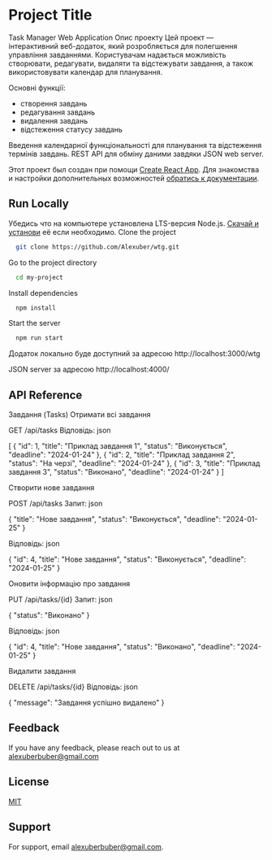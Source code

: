 # Project Title

Task Manager Web Application Опис проекту Цей проект — інтерактивний
веб-додаток, який розробляється для полегшення управління завданнями.
Користувачам надається можливість створювати, редагувати, видаляти та
відстежувати завдання, а також використовувати календар для планування.

Основні функції:

- створення завдань
- редагування завдань
- видалення завдань
- відстеження статусу завдань

Введення календарної функціональності для планування та відстеження термінів
завдань. REST API для обміну даними завдяки JSON web server.

Этот проект был создан при помощи
[Create React App](https://github.com/facebook/create-react-app). Для знакомства
и настройки дополнительных возможностей
[обратись к документации](https://facebook.github.io/create-react-app/docs/getting-started).

## Run Locally

Убедись что на компьютере установлена LTS-версия Node.js.
[Скачай и установи](https://nodejs.org/en/) её если необходимо. Clone the
project

```bash
  git clone https://github.com/Alexuber/wtg.git
```

Go to the project directory

```bash
  cd my-project
```

Install dependencies

```bash
  npm install
```

Start the server

```bash
  npm run start
```

Додаток локально буде доступний за адресою http://localhost:3000/wtg

JSON server за адресою http://localhost:4000/

## API Reference

Завдання (Tasks) Отримати всі завдання

GET /api/tasks Відповідь: json

[ { "id": 1, "title": "Приклад завдання 1", "status": "Виконується", "deadline":
"2024-01-24" }, { "id": 2, "title": "Приклад завдання 2", "status": "На черзі",
"deadline": "2024-01-24" }, { "id": 3, "title": "Приклад завдання 3", "status":
"Виконано", "deadline": "2024-01-24" } ]

Створити нове завдання

POST /api/tasks Запит: json

{ "title": "Нове завдання", "status": "Виконується", "deadline": "2024-01-25" }

Відповідь: json

{ "id": 4, "title": "Нове завдання", "status": "Виконується", "deadline":
"2024-01-25" }

Оновити інформацію про завдання

PUT /api/tasks/{id} Запит: json

{ "status": "Виконано" }

Відповідь: json

{ "id": 4, "title": "Нове завдання", "status": "Виконано", "deadline":
"2024-01-25" }

Видалити завдання

DELETE /api/tasks/{id} Відповідь: json

{ "message": "Завдання успішно видалено" }

## Feedback

If you have any feedback, please reach out to us at alexuberbuber@gmail.com

## License

[MIT](https://choosealicense.com/licenses/mit/)

## Support

For support, email alexuberbuber@gmail.com.
